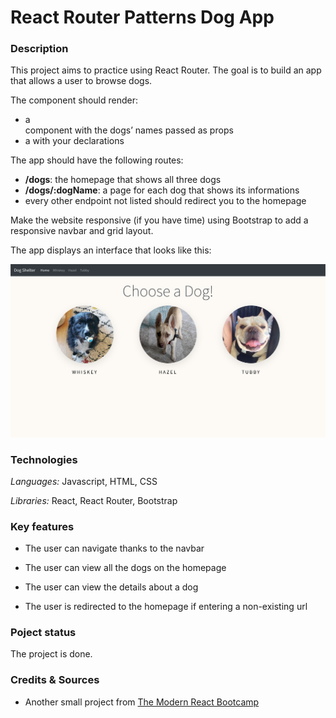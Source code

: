 # React Router Patterns Dog App

### Description

This project aims to practice using React Router. The goal is to build an app that allows a user to browse dogs.

The <App /> component should render:
- a <Nav /> component with the dogs’ names passed as props
- a <Switch> with your <Route /> declarations

The app should have the following routes:
- **/dogs**: the homepage that shows all three dogs
- **/dogs/:dogName**: a page for each dog that shows its informations
- every other endpoint not listed should redirect you to the homepage

Make the website responsive (if you have time) using Bootstrap to add a responsive navbar and grid layout.

The app displays an interface that looks like this:

![dogs app image](./src/dogs_app.png)

### Technologies

*Languages:* Javascript, HTML, CSS

*Libraries:* React, React Router, Bootstrap

### Key features

* The user can navigate thanks to the navbar

* The user can view all the dogs on the homepage

* The user can view the details about a dog

* The user is redirected to the homepage if entering a non-existing url

### Poject status

The project is done.

### Credits & Sources

* Another small project from [The Modern React Bootcamp](https://www.udemy.com/course/modern-react-bootcamp)
